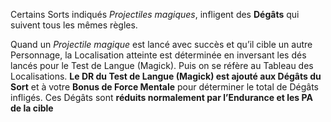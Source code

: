 Certains Sorts indiqués *Projectiles magiques*, infligent des **Dégâts** qui suivent tous les mêmes règles. 

Quand un *Projectile magique* est lancé avec succès et qu’il cible un autre Personnage, la Localisation atteinte est déterminée en inversant les dés lancés pour le Test de Langue (Magick). Puis on se réfère au Tableau des Localisations. **Le DR du Test de Langue (Magick) est ajouté aux Dégâts du Sort** et à votre **Bonus de Force Mentale** pour déterminer le total de Dégâts infligés. Ces Dégâts sont **réduits normalement par l’Endurance et les PA de la cible**